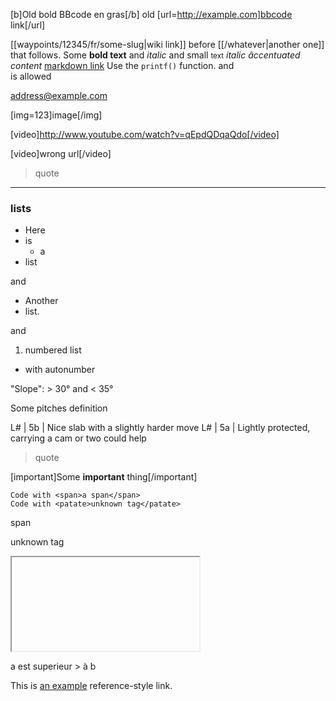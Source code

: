 [b]Old bold BBcode en gras[/b] 
old [url=http://example.com]bbcode link[/url]

[[waypoints/12345/fr/some-slug|wiki link]] before [[/whatever|another one]] that follows.
Some **bold text** and *italic* and small <small>text</small>
*italic âccentuated content*
[markdown link](https://example.com?a=b&c=d)
Use the `printf()` function.
and <br> is allowed

<address@example.com>

[img=123]image[/img]

[video]http://www.youtube.com/watch?v=qEpdQDqaQdo[/video]

[video]wrong url[/video]

> quote

----

### lists

* Here
* is
    * a
* list

and

- Another
- list.

and

1. numbered list
* with autonumber

"Slope": > 30° and < 35°

Some pitches definition

L# | 5b | Nice slab with a slightly harder move
L# | 5a | Lightly protected, carrying a cam or two could help

> quote

[important]Some **important**
thing[/important]

    Code with <span>a span</span>
    Code with <patate>unknown tag</patate>

<script> alert("beach") </script> 

<span>span</span>

<patate>unknown tag</patate>

<iframe>iframe</iframe>

a est superieur > à b

This is [an example][id] reference-style link.

[id]: http://example.com/  "Optional Title Here"